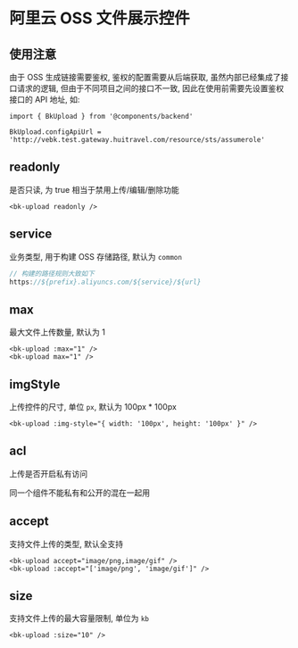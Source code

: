 # 阿里云 OSS 文件展示控件

## 使用注意

由于 OSS 生成链接需要鉴权, 鉴权的配置需要从后端获取, 虽然内部已经集成了接口请求的逻辑, 但由于不同项目之间的接口不一致, 因此在使用前需要先设置鉴权接口的 API 地址, 如: 

```javasciprt
import { BkUpload } from '@components/backend'

BkUpload.configApiUrl = 'http://vebk.test.gateway.huitravel.com/resource/sts/assumerole'
```

## readonly

是否只读, 为 true 相当于禁用上传/编辑/删除功能

```vue
<bk-upload readonly />
```

## service

业务类型, 用于构建 OSS 存储路径, 默认为 `common`

```javascript
// 构建的路径规则大致如下
https://${prefix}.aliyuncs.com/${service}/${url}
```

## max

最大文件上传数量, 默认为 1

```vue
<bk-upload :max="1" />
<bk-upload max="1" />
```

## imgStyle

上传控件的尺寸, 单位 `px`, 默认为 100px * 100px

```vue
<bk-upload :img-style="{ width: '100px', height: '100px' }" />
```

## acl

上传是否开启私有访问

同一个组件不能私有和公开的混在一起用

## accept

支持文件上传的类型, 默认全支持

```vue
<bk-upload accept="image/png,image/gif" />
<bk-upload :accept="['image/png', 'image/gif']" />
```

## size

支持文件上传的最大容量限制, 单位为 `kb`

```vue
<bk-upload :size="10" />
```
